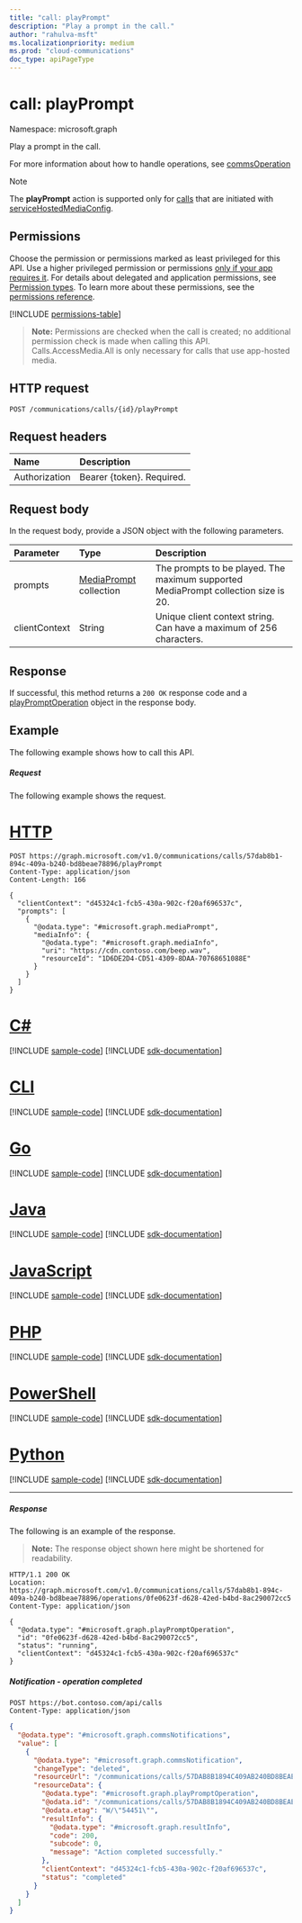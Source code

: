```yaml
---
title: "call: playPrompt"
description: "Play a prompt in the call."
author: "rahulva-msft"
ms.localizationpriority: medium
ms.prod: "cloud-communications"
doc_type: apiPageType
---
```


# call: playPrompt

Namespace: microsoft.graph

Play a prompt in the call.

For more information about how to handle operations, see [commsOperation](../resources/commsoperation.md)

> [!Note]
> The **playPrompt** action is supported only for [calls](../resources/call.md) that are initiated with [serviceHostedMediaConfig](../resources/servicehostedmediaconfig.md).

## Permissions
Choose the permission or permissions marked as least privileged for this API. Use a higher privileged permission or permissions [only if your app requires it](/graph/permissions-overview#best-practices-for-using-microsoft-graph-permissions). For details about delegated and application permissions, see [Permission types](/graph/permissions-overview#permission-types). To learn more about these permissions, see the [permissions reference](/graph/permissions-reference).

<!-- { "blockType": "permissions", "name": "call_playprompt" } -->
[!INCLUDE [permissions-table](../includes/permissions/call-playprompt-permissions.md)]

> **Note:** Permissions are checked when the call is created; no additional permission check is made when calling this API. Calls.AccessMedia.All is only necessary for calls that use app-hosted media.

## HTTP request

<!-- { "blockType": "ignored" } -->
```http
POST /communications/calls/{id}/playPrompt
```

## Request headers
| Name          | Description               |
|:--------------|:--------------------------|
| Authorization | Bearer {token}. Required. |

## Request body
In the request body, provide a JSON object with the following parameters.

| Parameter      | Type    |Description|
|:---------------|:--------|:----------|
|prompts|[MediaPrompt](../resources/mediaprompt.md) collection| The prompts to be played. The maximum supported MediaPrompt collection size is 20.|
|clientContext|String|Unique client context string. Can have a maximum of 256 characters.|

## Response
If successful, this method returns a `200 OK` response code and a [playPromptOperation](../resources/playpromptoperation.md) object in the response body.

## Example
The following example shows how to call this API.

##### Request
The following example shows the request.


# [HTTP](#tab/http)
<!-- {
  "blockType": "request",
  "name": "call-playPrompt"
}-->
```http
POST https://graph.microsoft.com/v1.0/communications/calls/57dab8b1-894c-409a-b240-bd8beae78896/playPrompt
Content-Type: application/json
Content-Length: 166

{
  "clientContext": "d45324c1-fcb5-430a-902c-f20af696537c",
  "prompts": [
    {
      "@odata.type": "#microsoft.graph.mediaPrompt",
      "mediaInfo": {
        "@odata.type": "#microsoft.graph.mediaInfo",
        "uri": "https://cdn.contoso.com/beep.wav",
        "resourceId": "1D6DE2D4-CD51-4309-8DAA-70768651088E"
      }
    }
  ]
}
```

# [C#](#tab/csharp)
[!INCLUDE [sample-code](../includes/snippets/csharp/call-playprompt-csharp-snippets.md)]
[!INCLUDE [sdk-documentation](../includes/snippets/snippets-sdk-documentation-link.md)]

# [CLI](#tab/cli)
[!INCLUDE [sample-code](../includes/snippets/cli/call-playprompt-cli-snippets.md)]
[!INCLUDE [sdk-documentation](../includes/snippets/snippets-sdk-documentation-link.md)]

# [Go](#tab/go)
[!INCLUDE [sample-code](../includes/snippets/go/call-playprompt-go-snippets.md)]
[!INCLUDE [sdk-documentation](../includes/snippets/snippets-sdk-documentation-link.md)]

# [Java](#tab/java)
[!INCLUDE [sample-code](../includes/snippets/java/call-playprompt-java-snippets.md)]
[!INCLUDE [sdk-documentation](../includes/snippets/snippets-sdk-documentation-link.md)]

# [JavaScript](#tab/javascript)
[!INCLUDE [sample-code](../includes/snippets/javascript/call-playprompt-javascript-snippets.md)]
[!INCLUDE [sdk-documentation](../includes/snippets/snippets-sdk-documentation-link.md)]

# [PHP](#tab/php)
[!INCLUDE [sample-code](../includes/snippets/php/call-playprompt-php-snippets.md)]
[!INCLUDE [sdk-documentation](../includes/snippets/snippets-sdk-documentation-link.md)]

# [PowerShell](#tab/powershell)
[!INCLUDE [sample-code](../includes/snippets/powershell/call-playprompt-powershell-snippets.md)]
[!INCLUDE [sdk-documentation](../includes/snippets/snippets-sdk-documentation-link.md)]

# [Python](#tab/python)
[!INCLUDE [sample-code](../includes/snippets/python/call-playprompt-python-snippets.md)]
[!INCLUDE [sdk-documentation](../includes/snippets/snippets-sdk-documentation-link.md)]

---

##### Response
The following is an example of the response.

> **Note:** The response object shown here might be shortened for readability.

<!-- {
  "blockType": "response",
  "truncated": true,
  "@odata.type": "microsoft.graph.playPromptOperation"
} -->
```http
HTTP/1.1 200 OK
Location: https://graph.microsoft.com/v1.0/communications/calls/57dab8b1-894c-409a-b240-bd8beae78896/operations/0fe0623f-d628-42ed-b4bd-8ac290072cc5
Content-Type: application/json

{
  "@odata.type": "#microsoft.graph.playPromptOperation",
  "id": "0fe0623f-d628-42ed-b4bd-8ac290072cc5",
  "status": "running",
  "clientContext": "d45324c1-fcb5-430a-902c-f20af696537c"
}

```

##### Notification - operation completed
 
```http
POST https://bot.contoso.com/api/calls
Content-Type: application/json
```

<!-- {
  "blockType": "example",
  "@odata.type": "microsoft.graph.commsNotifications"
}-->
```json
{
  "@odata.type": "#microsoft.graph.commsNotifications",
  "value": [
    {
      "@odata.type": "#microsoft.graph.commsNotification",
      "changeType": "deleted",
      "resourceUrl": "/communications/calls/57DAB8B1894C409AB240BD8BEAE78896/operations/0FE0623FD62842EDB4BD8AC290072CC5",
      "resourceData": {
        "@odata.type": "#microsoft.graph.playPromptOperation",
        "@odata.id": "/communications/calls/57DAB8B1894C409AB240BD8BEAE78896/operations/0FE0623FD62842EDB4BD8AC290072CC5",
        "@odata.etag": "W/\"54451\"",
        "resultInfo": {
          "@odata.type": "#microsoft.graph.resultInfo",
          "code": 200,
          "subcode": 0,
          "message": "Action completed successfully."
        },
        "clientContext": "d45324c1-fcb5-430a-902c-f20af696537c",
        "status": "completed"
      }
    }
  ]
}
```

<!-- uuid: 8fcb5dbc-d5aa-4681-8e31-b001d5168d79
2015-10-25 14:57:30 UTC -->
<!--
{
  "type": "#page.annotation",
  "description": "call: playPrompt",
  "keywords": "",
  "section": "documentation",
  "tocPath": "",
  "suppressions": [
  ]
}
-->

